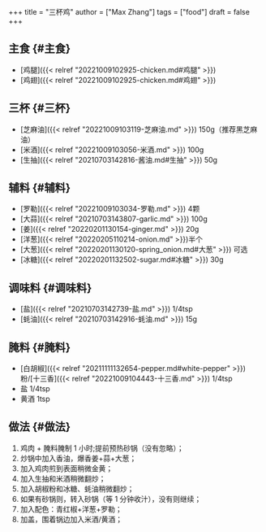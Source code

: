 +++
title = "三杯鸡"
author = ["Max Zhang"]
tags = ["food"]
draft = false
+++

## 主食 {#主食}

-   [鸡腿]({{< relref "20221009102925-chicken.md#鸡腿" >}})
-   [鸡翅]({{< relref "20221009102925-chicken.md#鸡翅" >}})


## 三杯 {#三杯}

-   [芝麻油]({{< relref "20221009103119-芝麻油.md" >}}) 150g（推荐黑芝麻油）
-   [米酒]({{< relref "20221009103056-米酒.md" >}}) 100g
-   [生抽]({{< relref "20210703142816-酱油.md#生抽" >}}) 50g


## 辅料 {#辅料}

-   [罗勒]({{< relref "20221009103034-罗勒.md" >}}) 4颗
-   [大蒜]({{< relref "20210703143807-garlic.md" >}}) 100g
-   [姜]({{< relref "20220201130154-ginger.md" >}}) 20g
-   [洋葱]({{< relref "20220205110214-onion.md" >}})半个
-   [大葱]({{< relref "20220201130120-spring_onion.md#大葱" >}}) 可选
-   [冰糖]({{< relref "20220201132502-sugar.md#冰糖" >}}) 30g


## 调味料 {#调味料}

-   [盐]({{< relref "20210703142739-盐.md" >}}) 1/4tsp
-   [蚝油]({{< relref "20210703142916-蚝油.md" >}}) 15g


## 腌料 {#腌料}

-   [白胡椒]({{< relref "20211111132654-pepper.md#white-pepper" >}})粉/[十三香]({{< relref "20221009104443-十三香.md" >}}) 1/4tsp
-   盐 1/4tsp
-   黄酒 1tsp


## 做法 {#做法}

1.  鸡肉 + 腌料腌制 1 小时;提前预热砂锅（没有忽略）；
2.  炒锅中加入香油，爆香姜+蒜+大葱；
3.  加入鸡肉煎到表面稍微金黄；
4.  加入生抽和米酒稍微翻炒；
5.  加入胡椒粉和冰糖、蚝油稍微翻炒；
6.  如果有砂锅则，转入砂锅（等 1 分钟收汁），没有则继续；
7.  加入配色：青红椒+洋葱+罗勒；
8.  加盖，围着锅边加入米酒/黄酒；
